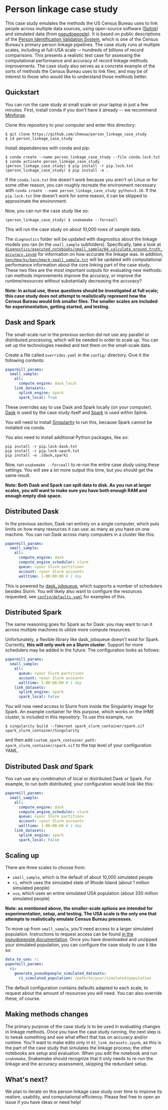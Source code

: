 # Person linkage case study

This case study emulates the methods the US Census Bureau
uses to link people across multiple data sources,
using open-source software
([Splink](https://moj-analytical-services.github.io/splink/index.html))
and simulated data (from [pseudopeople](https://pseudopeople.readthedocs.io/en/latest/)).
It is based on public descriptions of the [Person Identification Validation System](https://www.census.gov/about/adrm/linkage/projects/pvs.html),
which is one of the Census Bureau's primary person linkage pipelines.
The case study runs at multiple scales, including at full-USA scale --
hundreds of billions of record comparisons.
This presents a realistic test case for assessing the
computational performance and accuracy of record linkage methods improvements.
The case study also serves as a concrete example of the sorts of methods
the Census Bureau uses to link files, and may be of interest to those who would
like to understand those methods better.

## Quickstart

You can run the case study at small scale on your laptop in just a few minutes.
First, install conda if you don't have it already --
we recommend [Miniforge](https://github.com/conda-forge/miniforge).

Clone this repository to your computer and enter this directory:

```console
$ git clone https://github.com/ihmeuw/person_linkage_case_study
$ cd person_linkage_case_study
```

Install dependencies with conda and pip:

```console
$ conda create --name person_linkage_case_study --file conda.lock.txt
$ conda activate person_linkage_case_study
(person_linkage_case_study) $ pip install -r pip.lock.txt
(person_linkage_case_study) $ pip install -e .
```

If the `conda.lock.txt` line doesn't work because you aren't on Linux or for some other reason, you can roughly recreate
the environment necessary with `conda create --name person_linkage_case_study python=3.10`.
If the `pip.lock.txt` line doesn't work for some reason, it can be skipped to
approximate the environment.

Now, you can run the case study like so:

```console
(person_linkage_case_study) $ snakemake --forceall
```

This will run the case study on about 10,000 rows of sample data.

The `diagnostics` folder will be updated with diagnostics about the linkage models
you ran (in the `small_sample` subfolders).
Specifically, take a look at
[`diagnostics/executed_notebooks/small_sample/04_calculate_ground_truth_accuracy.ipynb`](./diagnostics/executed_notebooks/small_sample/04_calculate_ground_truth_accuracy.ipynb)
for information on how accurate the linkage was.
In addition, [`benchmarks/benchmark-small_sample.txt`](./benchmarks/benchmark-small_sample.txt)
will be updated with computational performance information about the core linking part
of the case study.
These two files are the most important outputs for evaluating new methods:
can methods improvements improve the accuracy, or improve the runtime/resources without
substantially decreasing the accuracy?

**Note: In actual use, these questions should be investigated at full scale; this case study
does not attempt to realistically represent how the Census Bureau would link smaller files.
The smaller scales are included for experimentation, getting started, and testing.**

## Dask and Spark

The small-scale run in the previous section did not use any parallel or distributed processing,
which will be needed in order to scale up.
You can set up the technologies needed and test them on the small-scale data.

Create a file called `overrides.yaml` in the `config/` directory. Give it the following contents:

```yaml
papermill_params:
  small_sample:
    all:
      compute_engine: dask_local
    link_datasets:
      splink_engine: spark
      spark_local: True
```

These overrides say to use Dask and Spark locally (on your computer).
[Dask](https://www.dask.org/) is used by the case study itself and
[Spark](https://spark.apache.org/) is used within Splink.

You will need to install [Singularity](https://docs.sylabs.io/guides/latest/user-guide/) to run this, because Spark cannot
be installed via conda.

You also need to install additional Python packages, like so:

```console
pip install -r pip.lock-dask.txt
pip install -r pip.lock-spark.txt
pip install -e .[dask,spark]
```

Now, run `snakemake --forceall` to re-run the entire case study using these settings.
You will see a lot more output this time, but you should get the same result.

**Note: Both Dask and Spark can spill data to disk. As you run at larger scales,
you will want to make sure you have both enough RAM and enough empty disk space.**

## Distributed Dask

In the previous section, Dask ran entirely on a single computer, which puts limits
on how many resources it can use: as many as you have on one machine.
You can run Dask across many computers in a cluster like this:

```yaml
papermill_params:
  small_sample:
    all:
      compute_engine: dask
      compute_engine_scheduler: slurm
      queue: <your Slurm partition>
      account: <your Slurm account>
      walltime: 1-00:00:00 # 1 day
```

This is powered by [dask_jobqueue](https://jobqueue.dask.org/en/latest/), which supports a number of schedulers besides
Slurm.
You will likely also want to configure the resources requested; see [`config/defaults.yaml`](.config/defaults.yaml)
for examples of this.

## Distributed Spark

The same reasoning goes for Spark as for Dask: you may want to run it across multiple machines
to utilize more compute resources.

Unfortunately, a flexible library like dask_jobqueue doesn't exist for Spark.
Currently, **this will only work on a Slurm cluster**.
Support for more schedulers may be added in the future.
The configuration looks as follows:

```yaml
papermill_params:
  small_sample:
    all:
      queue: <your Slurm partition>
      account: <your Slurm account>
      walltime: 1-00:00:00 # 1 day
    link_datasets:
      splink_engine: spark
      spark_local: False
```

You will now need access to Slurm from inside the Singularity image for Spark.
An example container for this purpose, which works on the IHME cluster, is included in
this repository. To use this example, run

```console
$ singularity build --fakeroot spark_slurm_container/spark.sif spark_slurm_container/Singularity
```

and then add `custom_spark_container_path: spark_slurm_container/spark.sif` to the top
level of your configuration YAML.

## Distributed Dask *and* Spark

You can use any combination of local or distributed Dask or Spark.
For example, to run both distributed, your configuration would look like this:

```yaml
papermill_params:
  small_sample:
    all:
      compute_engine: dask
      compute_engine_scheduler: slurm
      queue: <your Slurm partition>
      account: <your Slurm account>
      walltime: 1-00:00:00 # 1 day
    link_datasets:
      splink_engine: spark
      spark_local: False
```

## Scaling up

There are three scales to choose from:

- `small_sample`, which is the default of about 10,000 simulated people
- `ri`, which uses the simulated state of Rhode Island (about 1 million simulated people)
- `usa`, which uses an entire simulated USA population (about 330 million simulated people)

**Note: as mentioned above, the smaller-scale options are intended for experimentation, setup, and testing.
The USA scale is the only one that attempts to realistically emulate Census Bureau processes.**

To move up from `small_sample`, you'll need access to a larger simulated population.
Instructions to request access can be found [in the pseudopeople documentation](https://pseudopeople.readthedocs.io/en/latest/simulated_populations/index.html).
Once you have downloaded and unzipped your simulated population, you can configure
the case study to use it like so:

```yaml
data_to_use: ri
papermill_params:
  ri:
    generate_pseudopeople_simulated_datasets:
      ri_simulated_population: /path/to/your/simulated/population
```

The default configuration contains defaults adapted to each scale, to request
about the amount of resources you will need.
You can also override these, of course.

## Making methods changes

The primary purpose of the case study is to be used in evaluating changes in linkage methods.
Once you have the case study running, the next step is to tweak something and
see what effect that has on accuracy and/or runtime.
You'll want to make edits only in `03_link_datasets.ipynb`, as this is the part of the
case study that simulates the linkage process; the other notebooks are setup and evaluation.
When you edit the notebook and run `snakemake`, Snakemake should recognize that it only needs
to re-run the linkage and the accuracy assessment, skipping the redundant setup.

## What's next?

We plan to iterate on this person linkage case study over time to improve its realism,
usability, and computational efficiency.
Please feel free to open an issue if you have ideas or need help!